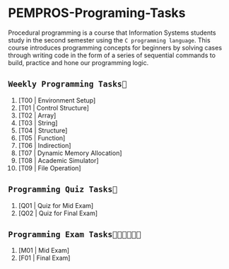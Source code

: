 # PEMPROS-Programing-Tasks

Procedural programming is a course that Information Systems students study in the second semester using the `C programming language`. This course introduces programming concepts for beginners by solving cases through writing code in the form of a series of sequential commands to build, practice and hone our programming logic.

## `Weekly Programming Tasks📅`
1. [T00 | Environment Setup]
2. [T01 | Control Structure]
3. [T02 | Array]
4. [T03 | String]
5. [T04 | Structure]
6. [T05 | Function]
7. [T06 | Indirection]
8. [T07 | Dynamic Memory Allocation]
9. [T08 | Academic Simulator]
10. [T09 | File Operation]

## `Programming Quiz Tasks📝`
1. [Q01 | Quiz for Mid Exam]
2. [Q02 | Quiz for Final Exam]

## `Programming Exam Tasks👩🏻‍💻👩🏻‍💻`
1. [M01 | Mid Exam]
2. [F01 | Final Exam]
